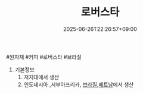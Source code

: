 ﻿---
title: "로버스타"
date: 2025-06-26T22:26:57+09:00
lastmod: 2025-06-26T22:26:57+09:00
type: docs
sidebar:
  open: true
weight: 11
---
<div style="display:none">
  <meta property="article:published_time" content="2025-06-26T13:26:57Z" />
  <meta property="article:modified_time" content="2025-06-26T13:26:57Z" />
</div>
#원자재 #커피 #로버스타 #브라질 

1. 기본정보
	1. 저지대에서 생산
	2. 인도네시아 ,서부아프리카, [브라질](/industry-study/브라질/),[베트남](/industry-study/4국가베트남/)에서 생산
